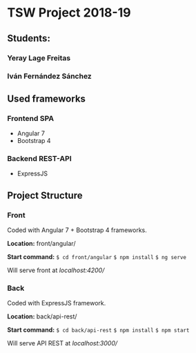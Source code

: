 # TSW Project 2018-19

## Students:

### Yeray Lage Freitas
### Iván Fernández Sánchez

## Used frameworks

### Frontend SPA
 - Angular 7
 - Bootstrap 4

### Backend REST-API
 - ExpressJS


## Project Structure

  

### Front
Coded with Angular 7 + Bootstrap 4 frameworks.

**Location:**
front/angular/

**Start command:**
`$ cd front/angular`
`$ npm install`
`$ ng serve`

Will serve front at *localhost:4200/*

### Back
Coded with ExpressJS framework.

**Location:**
back/api-rest/

**Start command:**
`$ cd back/api-rest`
`$ npm install`
`$ npm start`

Will serve API REST at *localhost:3000/*